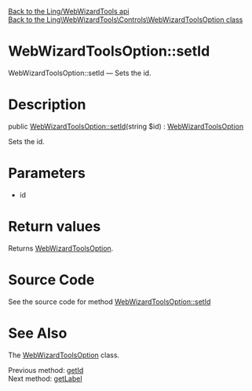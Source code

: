 [Back to the Ling/WebWizardTools api](https://github.com/lingtalfi/WebWizardTools/blob/master/doc/api/Ling/WebWizardTools.md)<br>
[Back to the Ling\WebWizardTools\Controls\WebWizardToolsOption class](https://github.com/lingtalfi/WebWizardTools/blob/master/doc/api/Ling/WebWizardTools/Controls/WebWizardToolsOption.md)


WebWizardToolsOption::setId
================



WebWizardToolsOption::setId — Sets the id.




Description
================


public [WebWizardToolsOption::setId](https://github.com/lingtalfi/WebWizardTools/blob/master/doc/api/Ling/WebWizardTools/Controls/WebWizardToolsOption/setId.md)(string $id) : [WebWizardToolsOption](https://github.com/lingtalfi/WebWizardTools/blob/master/doc/api/Ling/WebWizardTools/Controls/WebWizardToolsOption.md)




Sets the id.




Parameters
================


- id

    


Return values
================

Returns [WebWizardToolsOption](https://github.com/lingtalfi/WebWizardTools/blob/master/doc/api/Ling/WebWizardTools/Controls/WebWizardToolsOption.md).








Source Code
===========
See the source code for method [WebWizardToolsOption::setId](https://github.com/lingtalfi/WebWizardTools/blob/master/Controls/WebWizardToolsOption.php#L74-L78)


See Also
================

The [WebWizardToolsOption](https://github.com/lingtalfi/WebWizardTools/blob/master/doc/api/Ling/WebWizardTools/Controls/WebWizardToolsOption.md) class.

Previous method: [getId](https://github.com/lingtalfi/WebWizardTools/blob/master/doc/api/Ling/WebWizardTools/Controls/WebWizardToolsOption/getId.md)<br>Next method: [getLabel](https://github.com/lingtalfi/WebWizardTools/blob/master/doc/api/Ling/WebWizardTools/Controls/WebWizardToolsOption/getLabel.md)<br>

